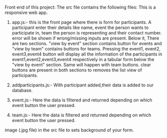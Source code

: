 Front end of this project:
The src file contains the following files:
This is a responsive web app.

1. app.js:-
this is the front page where there is form for participants.
A participant enter their details like name, event the person wants to participate in, team the person is representing and their       contact number.
error will be shown if wrong/missing inputs are present.
Below it, There are two sections.
"view by event" section contains button for events and "view by team" contains buttons for teams.
Pressing the event1, event2, event3,event4 button will display all the information of the participants in event1,event2,event3,event4 respectively in a tabular form below the "view by event" section.
Same will happen with team buttons.
clear buttons are present in both sections to removes the list view of participants.

2. addparticipants.js:- 
With participant added,their data is added to our database.

3. event.js:-
Here the data is filtered and returned depending on which event button the user pressed.

4. team.js:-
Here the data is filtered and returned depending on which event button the user pressed.


 image (.jpg file) in the src file to sets background  of your form. 
